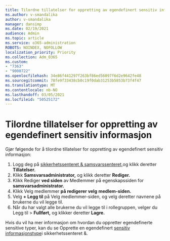 ```yaml
---
title: Tilordne tillatelser for oppretting av egendefinert sensitiv informasjon
ms.author: v-smandalika
author: v-smandalika
manager: dansimp
ms.date: 02/19/2021
audience: Admin
ms.topic: article
ms.service: o365-administration
ROBOTS: NOINDEX, NOFOLLOW
localization_priority: Priority
ms.collection: Adm_O365
ms.custom:
- "7363"
- "9000722"
ms.openlocfilehash: 34e86f441297f263bf86ed56097f6d2e9642fe48
ms.sourcegitcommit: 78fe9f33438cb0c19f0dab31253b5853b73f4f47
ms.translationtype: MT
ms.contentlocale: nb-NO
ms.lasthandoff: 03/05/2021
ms.locfileid: "50525172"
---
```

# <a name="assign-permissions-for-custom-sensitive-information-type-creation"></a>Tilordne tillatelser for oppretting av egendefinert sensitiv informasjon

Gjør følgende for å tilordne tillatelser for oppretting av egendefinert sensitiv informasjon:

1. Logg deg på [sikkerhetssenteret & samsvarssenteret,](https://sip.protection.office.com/)og klikk deretter **Tillatelser.**
2. Klikk **Samsvarsadministrator,** og klikk deretter **Rediger.**
3. Klikk Rediger **ved siden** av Medlemmer på egenskapssiden for **samsvarsadministrator.**
4. Klikk Velg medlemmer **på redigerer velg** **medlem-siden.**
5. Velg **+ Legg til** på Velg medlemmer-siden, og velg deretter navnene på brukerne du vil legge til.
6. Når du har valgt alle brukerne du vil legge til i rollegruppen, velger du Legg til > **Fullført,** og klikker deretter **Lagre.**

Hvis du vil ha mer informasjon om hvordan du oppretter egendefinerte sensitive typer, kan du se Opprette en egendefinert [sensitiv informasjonstype](https://docs.microsoft.com/microsoft-365/compliance/create-a-custom-sensitive-information-type)i sikkerhetssenteret &.